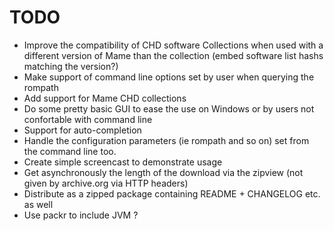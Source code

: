 TODO
====

-   Improve the compatibility of CHD software Collections when used with 
    a different version of Mame than the collection 
    (embed software list hashs matching the version?)
-   Make support of command line options set by user when querying the rompath
-   Add support for Mame CHD collections
-   Do some pretty basic GUI to ease the use on Windows or by users not 
    confortable with command line
-   Support for auto-completion
-   Handle the configuration parameters (ie rompath and so on) set from
    the command line too.
-   Create simple screencast to demonstrate usage
-   Get asynchronously the length of the download via the zipview 
    (not given by archive.org via HTTP headers)
-   Distribute as a zipped package containing README + CHANGELOG etc. as
    well
-   Use packr to include JVM ?
